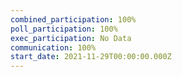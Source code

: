 ```yaml
---
combined_participation: 100%
poll_participation: 100%
exec_participation: No Data
communication: 100%
start_date: 2021-11-29T00:00:00.000Z
---
```

